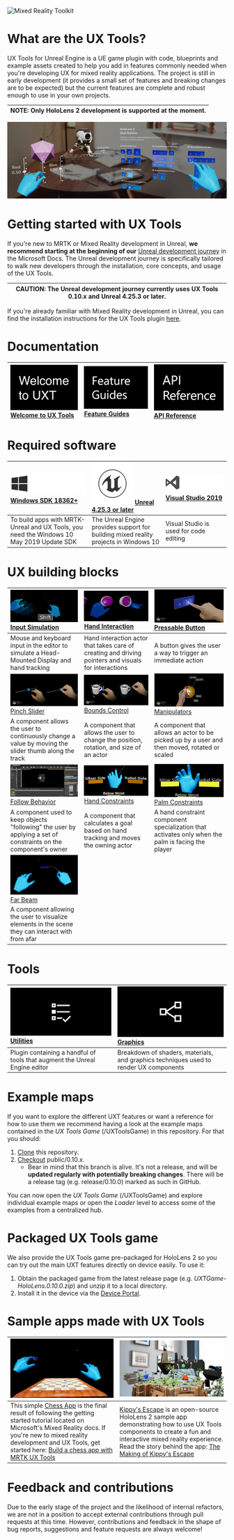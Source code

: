 ![Mixed Reality Toolkit](Docs/Images/MRTK_Unreal_UXT_Banner_Rounded.png)

# What are the UX Tools?

UX Tools for Unreal Engine is a UE game plugin with code, blueprints and example assets created to help you add in features commonly needed when you're developing UX for mixed reality applications. The project is still in early development (it provides a small set of features and breaking changes are to be expected) but the current features are complete and robust enough to use in your own projects.  

| NOTE: Only HoloLens 2 development is supported at the moment.  |
| --- | 

![Features](Docs/Images/Features.png)

# Getting started with UX Tools

If you're new to MRTK or Mixed Reality development in Unreal, **we recommend starting at the beginning of our** [Unreal development journey](https://docs.microsoft.com/windows/mixed-reality/unreal-development-overview) in the Microsoft Docs. The Unreal development journey is specifically tailored to walk new developers through the installation, core concepts, and usage of the UX Tools.

 | CAUTION: The Unreal development journey currently uses **UX Tools 0.10.x** and **Unreal 4.25.3 or later**.  |
| --- | 

If you're already familiar with Mixed Reality development in Unreal, you can find the installation instructions for the UX Tools plugin [here](Docs/Installation.md).

# Documentation

| [![Getting Started and Documentation](Docs/Images/MRTK_Icon_Welcome.png)](https://microsoft.github.io/MixedReality-UXTools-Unreal/version/public/0.10.x/Docs/WelcomeToUXTools.html)<br/>[Welcome to UX Tools](https://docs.microsoft.com/windows/mixed-reality/unreal-development-overview)| [![Feature Guides](Docs/Images/MRTK_Icon_FeatureGuides.png)](https://microsoft.github.io/MixedReality-UXTools-Unreal/version/public/0.10.x/Docs/InputSimulation.html)<br/>[Feature Guides](https://microsoft.github.io/MixedReality-UXTools-Unreal/version/public/0.10.x/Docs/InputSimulation.html)| [![API Reference](Docs/Images/MRTK_Icon_APIReference.png)](https://microsoft.github.io/MixedReality-UXTools-Unreal/version/public/0.10.x/api/_a_uxt_hand_interaction_actor.html)<br/>[API Reference](https://microsoft.github.io/MixedReality-UXTools-Unreal/version/public/0.10.x/api/_a_uxt_hand_interaction_actor.html)|
|:---|:---|:---

# Required software

 | [![Utilities](Docs/Images/Windows-Logo.png)](https://developer.microsoft.com/windows/downloads/windows-10-sdk) [Windows SDK 18362+](https://developer.microsoft.com/windows/downloads/windows-10-sdk)| [![Unreal](Docs/Images/Unreal-Logo.png)](https://www.unrealengine.com/get-now) [Unreal 4.25.3 or later](https://www.unrealengine.com/get-now)| [![Visual Studio 2019](Docs/Images/VS-Logo.png)](http://dev.windows.com/downloads) [Visual Studio 2019](http://dev.windows.com/downloads)|
| :--- | :--- | :--- | 
| To build apps with MRTK-Unreal and UX Tools, you need the Windows 10 May 2019 Update SDK | The Unreal Engine provides support for building mixed reality projects in Windows 10 | Visual Studio is used for code editing |

# UX building blocks

| [![Input Simulation](Docs/Images/InputSimulation_Main.png)](Docs/InputSimulation.md) [Input Simulation](Docs/InputSimulation.md)| [![Hand Interaction](Docs/Images/PokeInteraction.png)](Docs/HandInteraction.md) [Hand Interaction](Docs/HandInteraction.md)| [![Pressable Button](Docs/Images/MRTK_Button_Main.png)](Docs/PressableButton.md) [Pressable Button](Docs/PressableButton.md)|
|:--- | :--- | :--- |
| Mouse and keyboard input in the editor to simulate a Head-Mounted Display and hand tracking | Hand interaction actor that takes care of creating and driving pointers and visuals for interactions | A button gives the user a way to trigger an immediate action |
| [![Pinch Slider](Docs/Images/Pinch-Slider.png)](Docs/PinchSlider.md) [Pinch Slider](Docs/PinchSlider.md)| [![Bounds Control](Docs/Images/MRTK_BoundingBox_Main.png)](Docs/BoundsControl.md) [Bounds Control](Docs/BoundsControl.md)| [![Manipulators](Docs/Images/Hand-Interaction.png)](Docs/Manipulator.md) [Manipulators](Docs/Manipulator.md)|
| A component allows the user to continuously change a value by moving the slider thumb along the track | A component that allows the user to change the position, rotation, and size of an actor | A component that allows an actor to be picked up by a user and then moved, rotated or scaled |
| [![Follow Behavior](Docs/Images/FollowComponent.png)](Docs/FollowComponent.md) [Follow Behavior](Docs/FollowComponent.md)| [![Hand Constraints](Docs/Images/HandConstraint/HandContraintsBack.png)](Docs/HandConstraintComponent.md) [Hand Constraints](Docs/HandConstraintComponent.md)| [![Palm Constraints](Docs/Images/HandConstraint/HandContraintsFront.png)](Docs/PalmUpConstraintComponent.md) [Palm Constraints](Docs/PalmUpConstraintComponent.md)|
| A component used to keep objects "following" the user by applying a set of constraints on the component's owner | A component that calculates a goal based on hand tracking and moves the owning actor | A hand constraint component specialization that activates only when the palm is facing the player |
| [![Far Beam](Docs/Images/FarBeam.png)](Docs/FarBeam.md) [Far Beam](Docs/FarBeam.md) | 
| A component allowing the user to visualize elements in the scene they can interact with from afar |

# Tools

|  [![Utilities](Docs/Images/Utilities.png)](Docs/Utilities.md) [Utilities](Docs/Utilities.md) | [![Graphics](Docs/Images/Graphics.png)](Docs/Graphics.md) [Graphics](Docs/Graphics.md) | 
|:--- | :--- | 
| Plugin containing a handful of tools that augment the Unreal Engine editor | Breakdown of shaders, materials, and graphics techniques used to render UX components | 

# Example maps

If you want to explore the different UXT features or want a reference for how to use them we recommend having a look at the example maps contained in the _UX Tools Game_ (/UXToolsGame) in this repository. For that you should:

1. [Clone](https://help.github.com/en/desktop/contributing-to-projects/cloning-a-repository-from-github-to-github-desktop) this repository.
1. [Checkout](https://help.github.com/en/desktop/contributing-to-projects/switching-between-branches) public/0.10.x.
    * Bear in mind that this branch is alive. It's not a release, and will be **updated regularly with potentially breaking changes**. There will be a release tag (e.g. release/0.10.0) marked as such in GitHub.

You can now open the _UX Tools Game_ (/UXToolsGame) and explore individual example maps or open the _Loader_ level to access some of the examples from a centralized hub.

# Packaged UX Tools game

We also provide the UX Tools game pre-packaged for HoloLens 2 so you can try out the main UXT features directly on device easily. To use it:

1. Obtain the packaged game from the latest release page (e.g. _UXTGame-HoloLens.0.10.0.zip_) and unzip it to a local directory.
1. Install it in the device via the [Device Portal](https://docs.microsoft.com/en-us/windows/uwp/debug-test-perf/device-portal-hololens).

# Sample apps made with UX Tools

| [![Chess App](Docs/Images/Samples_Chess.png)](https://docs.microsoft.com/en-us/windows/mixed-reality/develop/unreal/tutorials/unreal-uxt-ch1) | [![Kippy's Escape](Docs/Images/Samples_KE.jpg)](https://aka.ms/KippysEscape) |
|:--- |:--- |
| This simple [Chess App](https://github.com/microsoft/MixedReality-Unreal-Samples/tree/master/ChessApp) is the final result of following the getting started tutorial located on Microsoft's Mixed Reality docs. If you're new to mixed reality development and UX Tools, get started here: [Build a chess app with MRTK UX Tools](https://docs.microsoft.com/en-us/windows/mixed-reality/develop/unreal/tutorials/unreal-uxt-ch1) | [Kippy's Escape](https://github.com/microsoft/MixedReality-Unreal-KippysEscape) is an open-source HoloLens 2 sample app demonstrating how to use UX Tools components to create a fun and interactive mixed reality experience. Read the story behind the app: [The Making of Kippy's Escape](https://aka.ms/KippysEscape) |

# Feedback and contributions

Due to the early stage of the project and the likelihood of internal refactors, we are not in a position to accept external contributions through pull requests at this time. However, contributions and feedback in the shape of bug reports, suggestions and feature requests are always welcome!
